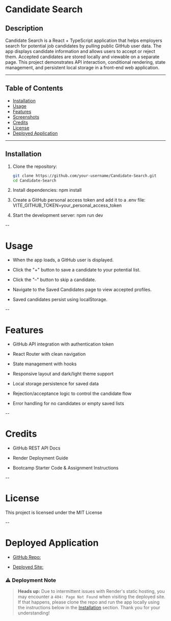 # Candidate Search

## Description

Candidate Search is a React + TypeScript application that helps employers search for potential job candidates by pulling public GitHub user data. The app displays candidate information and allows users to accept or reject them. Accepted candidates are stored locally and viewable on a separate page. This project demonstrates API interaction, conditional rendering, state management, and persistent local storage in a front-end web application.

---

## Table of Contents

- [Installation](#installation)
- [Usage](#usage)
- [Features](#features)
- [Screenshots](#screenshots)
- [Credits](#credits)
- [License](#license)
- [Deployed Application](#deployed-application)

---

## Installation

1. Clone the repository:
   ```bash
   git clone https://github.com/your-username/Candidate-Search.git
   cd Candidate-Search

2. Install dependencies:
    npm install

3. Create a GitHub personal access token and add it to a .env file:
    VITE_GITHUB_TOKEN=your_personal_access_token

4. Start the development server:
    npm run dev

--

# Usage

* When the app loads, a GitHub user is displayed.

* Click the "+" button to save a candidate to your potential list.

* Click the "–" button to skip a candidate.

* Navigate to the Saved Candidates page to view accepted profiles.

* Saved candidates persist using localStorage.

--

# Features

* GitHub API integration with authentication token

* React Router with clean navigation

* State management with hooks

* Responsive layout and dark/light theme support

* Local storage persistence for saved data

* Rejection/acceptance logic to control the candidate flow

* Error handling for no candidates or empty saved lists

--

# Credits

* GitHub REST API Docs

* Render Deployment Guide

* Bootcamp Starter Code & Assignment Instructions

--

# License

This project is licensed under the MIT License

--

# Deployed Application

* [GitHub Repo:](https://github.com/eholt19/Candidate-Search)

* [Deployed Site:](https://candidate-search-56v1.onrender.com)

### ⚠️ Deployment Note

> **Heads up:** Due to intermittent issues with Render's static hosting, you may encounter a `404: Page Not Found` when visiting the deployed site. If that happens, please clone the repo and run the app locally using the instructions below in the [Installation](#installation) section. Thank you for your understanding!

